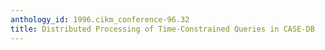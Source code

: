 ```yaml
---
anthology_id: 1996.cikm_conference-96.32
title: Distributed Processing of Time-Constrained Queries in CASE-DB
---
```

